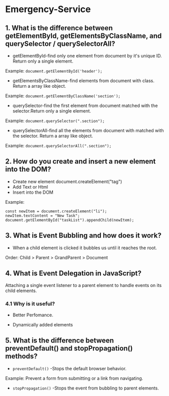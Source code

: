 # Emergency-Service
## 1. What is the difference between getElementById, getElementsByClassName, and querySelector / querySelectorAll?
* getElementById-find only one element from document by it's unique ID. Return only a single element.

Example: ```document.getElementById('header');```

* getElementsByClassName-find elements from document with class. Return a array like object.

Example: ```document.getElementByClassName('section');```

* querySelector-find the first element from document matched with the selector.Return only a single element.

Example: ```document.querySelector(".section");```

* querySelectorAll-find all the elements from document with matched with the selector. Return a array like object.

Example: ```document.querySelectorAll(".section");```

## 2. How do you create and insert a new element into the DOM?
* Create new element document.createElement("tag")
* Add Text or Html
* Insert into the DOM

Example: 
```
const newItem = document.createElement("li");
newItem.textContent = "New Task";
document.getElementById("taskList").appendChild(newItem);
```

## 3. What is Event Bubbling and how does it work?
* When a child element is clicked it bubbles us until it reaches the root.

Order: Child > Parent > GrandParent > Document
## 4. What is Event Delegation in JavaScript?
Attaching a single event listener to a parent element to handle events on its child elements.
### 4.1 Why is it useful?
* Better Perfomance.

* Dynamically added elements
## 5. What is the difference between preventDefault() and stopPropagation() methods?
* ```preventDefault()``` -Stops the default browser behavior.

Example: Prevent a form from submitting or a link from navigating.

* ```stopPropagation()``` -Stops the event from bubbling to parent elements.